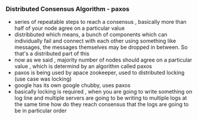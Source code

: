 ### Distributed Consensus Algorithm - paxos
- series of repeatable steps to reach a consensus , basically more than half of your node agree on a particular value
- distribbuted which means, a bunch of components which can individually fail and connect with each other using something like messages, the messages themselves may be dropped in between. So that's a distributed part of this
- now as we said , majority number of nodes should agree on a particular value , which is determind by an algorithm called paxos
- paxos is being used by apace zookeeper, used to distributed locking (use case was locking)
- google has its own google chubby, uses paxos
- basically locking is required , when you are going to write something on log line and multiple servers are going to be writing to multiple logs at the same time how do they reach consensus that the logs are going to be in particular order
